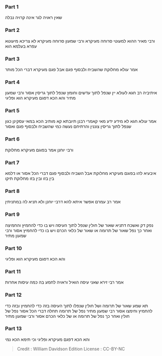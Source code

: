 
### Part 1
שאין ראויה לגר אינה קרויה נבלה 

### Part 2
ורבי מאיר ההוא למעוטי סרוחה מעיקרא ורבי שמעון סרוחה מעיקרא לא צריכא מיעוטא עפרא בעלמא הוא

### Part 3
אמר עולא מחלוקת שהשביח ולבסוף פגם אבל פגם מעיקרא דברי הכל מותר 

### Part 4
איתיביה רב חגא לעולא יין שנפל לתוך עדשים וחומץ שנפל לתוך גריסין אסור ורבי שמעון מתיר והא הכא דפגם מעיקרא הוא ופליגי 

### Part 5
אמר עולא חגא לא מידע ידע מאי קאמרי רבנן תיובתא קא מותיב הכא במאי עסקינן כגון שנפל לתוך גריסין צוננין והרתיחם נעשה כמי שהשביח ולבסוף פגם ואסור 

### Part 6
ורבי יוחנן אמר בפוגם מעיקרא מחלוקת 

### Part 7
איבעיא להו בפוגם מעיקרא מחלוקת אבל השביח ולבסוף פגם דברי הכל אסור או דלמא בין בזו ובין בזו מחלוקת תיקו 

### Part 8
אמר רב עמרם אפשר איתא להא דרבי יוחנן ולא תניא לה במתניתין 

### Part 9
נפק דק ואשכח דתניא שאור של חולין שנפל לתוך העיסה ויש בו כדי להחמיץ והחמיצה ואחר כך נפל שאור של תרומה או שאור של כלאי הכרם ויש בו כדי להחמיץ אסור ורבי שמעון מתיר 

### Part 10
והא הכא דפגם מעיקרא הוא ופליגי 

### Part 11
אמר רבי זירא שאני עיסה הואיל וראויה לחמע בה כמה עיסות אחרות 

### Part 12
תא שמע שאור של תרומה ושל חולין שנפלו לתוך העיסה בזה כדי להחמיץ ובזה כדי להחמיץ וחימצו אסור רבי שמעון מתיר נפל של תרומה תחלה דברי הכל אסור נפל של חולין ואחר כך נפל של תרומה או של כלאי הכרם אסור ורבי שמעון מתיר 

### Part 13
והא הכא דפגם מעיקרא ופליגי וכי תימא הכא נמי

>Credit : William Davidson Edition
>License : CC-BY-NC